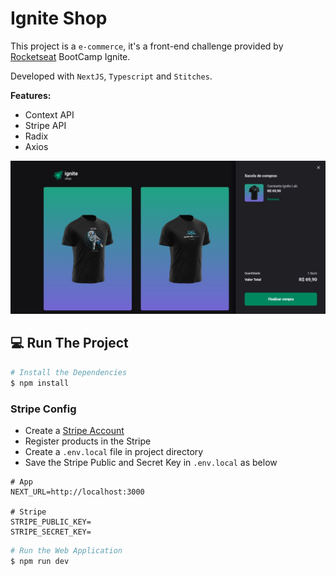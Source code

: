 # Ignite Shop

This project is a `e-commerce`,  it's a front-end challenge provided by [Rocketseat](https://www.rocketseat.com.br) BootCamp Ignite.

Developed with `NextJS`, `Typescript` and `Stitches`.

**Features:**
- Context API
- Stripe API
- Radix
- Axios

<p align=center>
  <img src="./.github/print.jpg" >
</p>

## 💻 Run The Project

```bash
# Install the Dependencies
$ npm install
```

### Stripe Config
* Create a [Stripe Account](https://dashboard.stripe.com)
* Register products in the Stripe
* Create a `.env.local` file in project directory
* Save the Stripe Public and Secret Key in `.env.local` as below

```title:Env
# App
NEXT_URL=http://localhost:3000

# Stripe
STRIPE_PUBLIC_KEY=
STRIPE_SECRET_KEY=
```


```bash
# Run the Web Application
$ npm run dev
```

